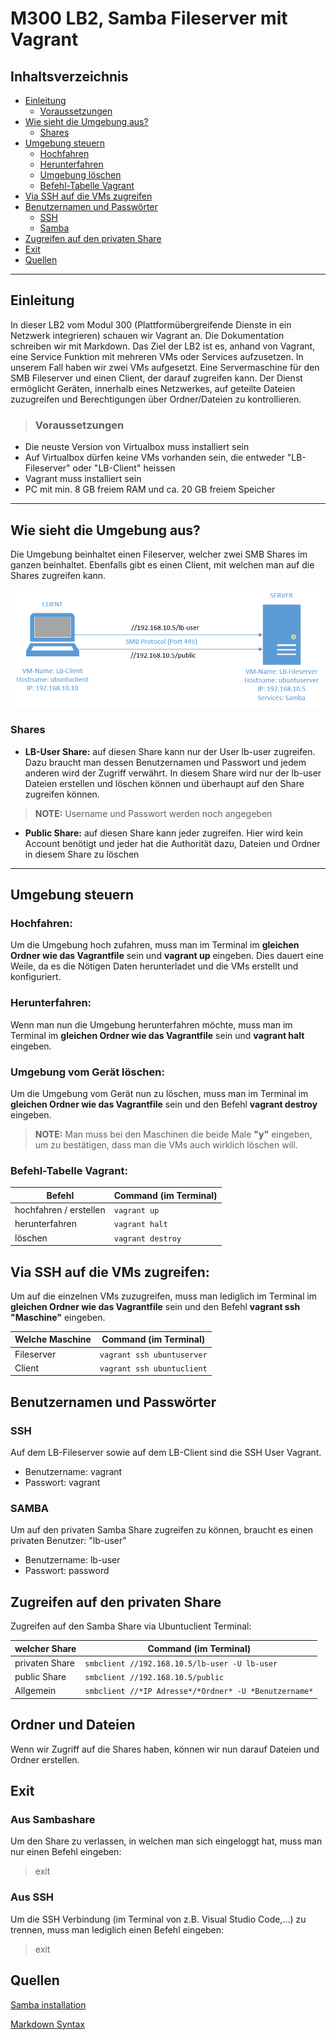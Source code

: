 # M300 LB2, Samba Fileserver mit Vagrant

## Inhaltsverzeichnis

- [Einleitung](#einleitung)
    - [Voraussetzungen](#voraussetzungen)
- [Wie sieht die Umgebung aus?](#wie-sieht-die-umgebung-aus)
	- [Shares](#shares)
- [Umgebung steuern](#umgebung-steuern)
    - [Hochfahren](#hochfahren)
    - [Herunterfahren](#herunterfahren)
    - [Umgebung löschen](#umgebung-löschen)
    - [Befehl-Tabelle Vagrant](#befehl-tabelle-vagrant)
- [Via SSH auf die VMs zugreifen](#via-ssh-auf-die-vms-zugreifen)
- [Benutzernamen und Passwörter](#benutzernamen-und-passwörter)
    - [SSH](#ssh)
    - [Samba](#samba)
- [Zugreifen auf den privaten Share](#zugreifen-auf-den-privaten-share)
- [Exit](#exit)
- [Quellen](#quellen)

---

<a name="einleitung"></a>
## Einleitung

In dieser LB2 vom Modul 300 (Plattformübergreifende Dienste in ein Netzwerk integrieren) schauen wir Vagrant an. Die Dokumentation schreiben wir mit Markdown. Das Ziel der LB2 ist es, anhand von Vagrant, eine Service Funktion mit mehreren VMs oder Services aufzusetzen. In unserem Fall haben wir zwei VMs aufgesetzt. Eine Servermaschine für den SMB Fileserver und einen Client, der darauf zugreifen kann. Der Dienst ermöglicht Geräten, innerhalb eines Netzwerkes, auf geteilte Dateien zuzugreifen und Berechtigungen über Ordner/Dateien zu kontrollieren.

<a name="voraussetzungen"></a>
>### Voraussetzungen
- Die neuste Version von Virtualbox muss installiert sein
- Auf Virtualbox dürfen keine VMs vorhanden sein, die entweder "LB-Fileserver" oder "LB-Client" heissen
- Vagrant muss installiert sein
- PC mit min. 8 GB freiem RAM und ca. 20 GB freiem Speicher

---

<a name="wie-sieht-die-umgebung-aus"></a>
## Wie sieht die Umgebung aus?

Die Umgebung beinhaltet einen Fileserver, welcher zwei SMB Shares im ganzen beinhaltet. Ebenfalls gibt es einen Client, mit welchen man auf die Shares zugreifen kann.

![M300-Banner](lb2-env.png)

<a name="shares"></a>
### Shares
- **LB-User Share:**
auf diesen Share kann nur der User lb-user zugreifen. Dazu braucht man dessen Benutzernamen und Passwort und jedem anderen wird der Zugriff verwährt. In diesem Share wird nur der lb-user Dateien erstellen und löschen können und überhaupt auf den Share zugreifen können.
> **NOTE:** Username und Passwort werden noch angegeben

- **Public Share:**
auf diesen Share kann jeder zugreifen. Hier wird kein Account benötigt und jeder hat die Authorität dazu, Dateien und Ordner in diesem Share zu löschen

---

<a name="umgebung-steuern"></a>
## Umgebung steuern

<a name="hochfahren"></a>
### Hochfahren:

Um die Umgebung hoch zufahren, muss man im Terminal im **gleichen Ordner wie das Vagrantfile** sein und **vagrant up** eingeben. Dies dauert eine Weile, da es die Nötigen Daten herunterladet und die VMs erstellt und konfiguriert.

<a name="herunterfahren"></a>
### Herunterfahren:

Wenn man nun die Umgebung herunterfahren möchte, muss man im Terminal im **gleichen Ordner wie das Vagrantfile** sein und **vagrant halt** eingeben.

<a name="umgebung-löschen"></a>
### Umgebung vom Gerät löschen:

Um die Umgebung vom Gerät nun zu löschen, muss man im Terminal im **gleichen Ordner wie das Vagrantfile** sein und den Befehl **vagrant destroy** eingeben. 
> **NOTE:** Man muss bei den Maschinen die beide Male **"y"** eingeben, um zu bestätigen, dass man die VMs auch wirklich löschen will.

<a name="befehl-tabelle-vagrant"></a>
### Befehl-Tabelle Vagrant:

|Befehl    |Command (im Terminal)                    |
|-------------------------|--------------------------|
|hochfahren / erstellen   |`vagrant up`              |
|herunterfahren           |`vagrant halt`            |
|löschen                  |`vagrant destroy`         |

<a name="via-ssh-auf-die-vms-zugreifen"></a> 
## Via SSH auf die VMs zugreifen:

Um auf die einzelnen VMs zuzugreifen, muss man lediglich im Terminal im **gleichen Ordner wie das Vagrantfile** sein und den Befehl **vagrant ssh "Maschine"** eingeben.

|Welche Maschine  |Command (im Terminal)              |
|-----------------|-----------------------------------|
|Fileserver       |`vagrant ssh ubuntuserver`         |
|Client           |`vagrant ssh ubuntuclient`         |

<a name="benutzernamen-und-passwoerter"></a>
## Benutzernamen und Passwörter

<a name="ssh"></a>
### SSH

Auf dem LB-Fileserver sowie auf dem LB-Client sind die SSH User Vagrant.
- Benutzername: vagrant
- Passwort: vagrant

<a name="samba"></a>
### SAMBA

Um auf den privaten Samba Share zugreifen zu können, braucht es einen privaten Benutzer: "lb-user"
- Benutzername: lb-user
- Passwort: password 

<a name="zugreifen-auf-den-privaten-share"></a>
## Zugreifen auf den privaten Share

Zugreifen auf den Samba Share via Ubuntuclient Terminal:

|welcher Share    |Command (im Terminal)                                    |
|-----------------|---------------------------------------------------------|
|privaten Share   |`smbclient //192.168.10.5/lb-user -U lb-user`              |
|public Share     |`smbclient //192.168.10.5/public`                        |
|Allgemein        |`smbclient //*IP Adresse*/*Ordner* -U *Benutzername*`    |

## Ordner und Dateien
Wenn wir Zugriff auf die Shares haben, können wir nun darauf Dateien und Ordner erstellen.

<a name="exit"></a>
## Exit

### Aus Sambashare

Um den Share zu verlassen, in welchen man sich eingeloggt hat, muss man nur einen Befehl eingeben:
> exit

### Aus SSH

Um die SSH Verbindung (im Terminal von z.B. Visual Studio Code,...) zu trennen, muss man lediglich einen Befehl eingeben:
> exit

<a name="quellen"></a>
## Quellen
[Samba installation](https://help.ubuntu.com/community/How%20to%20Create%20a%20Network%20Share%20Via%20Samba%20Via%20CLI%20(Command-line%20interface/Linux%20Terminal)%20-%20Uncomplicated,%20Simple%20and%20Brief%20Way!)

[Markdown Syntax](https://www.markdownguide.org/basic-syntax/)
